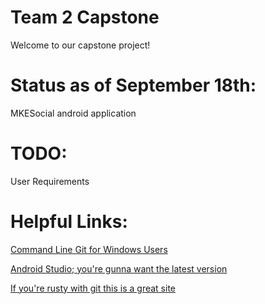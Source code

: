# Team 2 Capstone

Welcome to our capstone project!

# Status as of September 18th:

MKESocial android application


# TODO:

User Requirements


# Helpful Links:

[Command Line Git for Windows Users](https://git-scm.com)

[Android Studio; you're gunna want the latest version](https://developer.android.com/studio/index.html)

[If you're rusty with git this is a great site](https://try.github.io)
